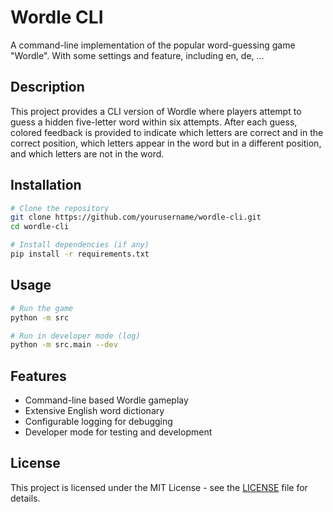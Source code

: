 # Wordle CLI

A command-line implementation of the popular word-guessing game "Wordle". With some settings and feature, including en, de, ...

## Description

This project provides a CLI version of Wordle where players attempt to guess a hidden five-letter word within six attempts. After each guess, colored feedback is provided to indicate which letters are correct and in the correct position, which letters appear in the word but in a different position, and which letters are not in the word.

## Installation

```bash
# Clone the repository
git clone https://github.com/yourusername/wordle-cli.git
cd wordle-cli

# Install dependencies (if any)
pip install -r requirements.txt
```

## Usage

```bash
# Run the game
python -m src

# Run in developer mode (log)
python -m src.main --dev
```

## Features

- Command-line based Wordle gameplay
- Extensive English word dictionary
- Configurable logging for debugging
- Developer mode for testing and development

## License

This project is licensed under the MIT License - see the [LICENSE](LICENSE) file for details.
